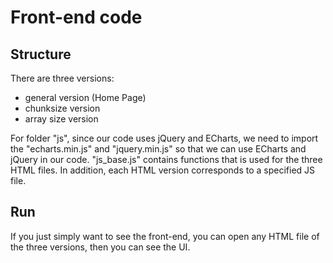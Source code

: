 # Front-end code
## Structure
There are three versions:
* general version (Home Page)
* chunksize version
* array size version

For folder "js", since our code uses jQuery and ECharts, we need to import the "echarts.min.js" and "jquery.min.js" so that we can use ECharts and jQuery in our code.
"js_base.js" contains functions that is used for the three HTML files. In addition, each HTML version corresponds to a specified JS file.

## Run
If you just simply want to see the front-end, you can open any HTML file of the three versions, then you can see the UI.
